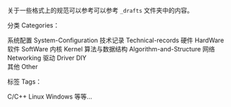 


关于一些格式上的规范可以参考可以参考 `_drafts` 文件夹中的内容。

分类    Categories：

系统配置 System-Configuration
技术记录 Technical-records 
硬件    HardWare
软件    SoftWare
内核    Kernel
算法与数据结构  Algorithm-and-Structure
网络    Networking
驱动    Driver
DIY    
其他    Other

标签    Tags：

C/C++
Linux
Windows
等等...


